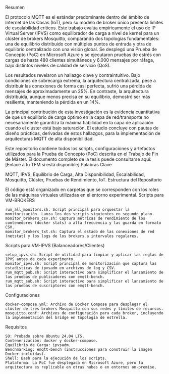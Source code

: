 Resumen

El protocolo MQTT es el estándar predominante dentro del ámbito de Internet de las Cosas (IoT), pero su modelo de broker único presenta límites de escalabilidad críticos. Este trabajo evalúa empíricamente el uso de IP Virtual Server (IPVS) como equilibrador de carga a nivel de kernel para un clúster de brokers Mosquitto, comparando dos topologías fundamentales: una de equilibrio distribuido con múltiples puntos de entrada y otra de equilibrio centralizado con una visión global. Se desplegó una Prueba de Concepto (PoC) en Microsoft Azure y se ejecutaron pruebas de estrés con cargas de hasta 480 clientes simultáneos y 6.000 mensajes por ráfaga, bajo distintos niveles de calidad de servicio (QoS).

Los resultados revelaron un hallazgo clave y contraintuitivo. Bajo condiciones de sobrecarga extrema, la arquitectura centralizada, pese a distribuir las conexiones de forma casi perfecta, sufrió una pérdida de mensajes de aproximadamente un 25%. En contraste, la arquitectura distribuida, aunque menos precisa en su equilibrio, demostró ser más resiliente, manteniendo la pérdida en un 14%.

La principal contribución de esta investigación es la evidencia cuantitativa de que un equilibrio de carga óptimo en la capa de red/transporte no necesariamente garantiza la máxima fiabilidad en la capa de aplicación cuando el clúster está bajo saturación. El estudio concluye con pautas de diseño prácticas, derivadas de estos hallazgos, para la implementación de arquitecturas MQTT de alta disponibilidad.

Este repositorio contiene todos los scripts, configuraciones y artefactos utilizados para la Prueba de Concepto (PoC) descrita en el Trabajo de Fin de Máster. El documento completo de la tesis puede consultarse aquí: [Enlace a tu TFM si está disponible]
Palabras Clave

MQTT, IPVS, Equilibrio de Carga, Alta Disponibilidad, Escalabilidad, Mosquitto, Clúster, Pruebas de Rendimiento, IoT.
Estructura del Repositorio

El código está organizado en carpetas que se corresponden con los roles de las máquinas virtuales utilizadas en el entorno experimental.
Scripts para VM-BROKERS

    run_all_monitors.sh: Script principal para orquestar la monitorización. Lanza los dos scripts siguientes en segundo plano.
    monitor_brokers_csv.sh: Captura métricas de rendimiento de los contenedores (docker stats) a alta frecuencia y las guarda en formato CSV.
    monitor_brokers_txt.sh: Captura el estado de las conexiones de red (netstat) y los logs de los brokers a intervalos regulares.

Scripts para VM-IPVS (Balanceadores/Clientes)

    setup_ipvs.sh: Script de utilidad para limpiar y aplicar las reglas de IPVS antes de cada experimento.
    monitor_ipvs.sh: Script principal de monitorización que captura las estadísticas de ipvsadm en archivos de log y CSV.
    run_mqtt_pub.sh: Script interactivo para simplificar el lanzamiento de las pruebas de publicadores con emqtt-bench.
    run_mqtt_sub.sh: Script interactivo para simplificar el lanzamiento de las pruebas de suscriptores con emqtt-bench.

Configuraciones

    docker-compose.yml: Archivo de Docker Compose para desplegar el clúster de tres brokers Mosquitto con sus redes y límites de recursos.
    mosquitto.conf: Archivos de configuración para cada broker, incluyendo la implementación del bridge en topología de estrella.

Requisitos

    SO: Probado sobre Ubuntu 24.04 LTS.
    Contenerización: docker y docker-compose.
    Equilibrio de Carga: ipvsadm.
    Benchmarking: emqtt-bench (instrucciones para construir la imagen Docker incluidas).
    Shell: Bash para la ejecución de los scripts.
    Plataforma: La PoC fue desplegada en Microsoft Azure, pero la arquitectura es replicable en otras nubes o en entornos on-premise.
